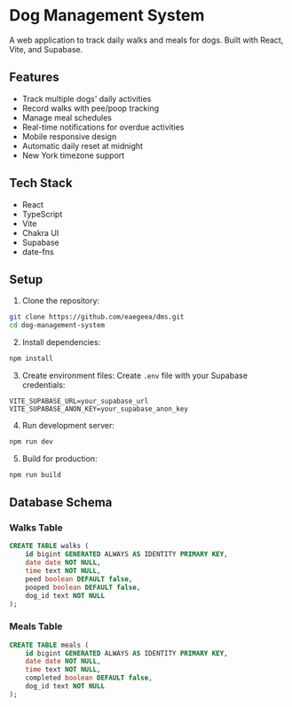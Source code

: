 # Dog Management System

A web application to track daily walks and meals for dogs. Built with React, Vite, and Supabase.

## Features

- Track multiple dogs' daily activities
- Record walks with pee/poop tracking
- Manage meal schedules
- Real-time notifications for overdue activities
- Mobile responsive design
- Automatic daily reset at midnight
- New York timezone support

## Tech Stack

- React
- TypeScript
- Vite
- Chakra UI
- Supabase
- date-fns

## Setup

1. Clone the repository:
```bash
git clone https://github.com/eaegeea/dms.git
cd dog-management-system
```

2. Install dependencies:
```bash
npm install
```

3. Create environment files:
Create `.env` file with your Supabase credentials:
```
VITE_SUPABASE_URL=your_supabase_url
VITE_SUPABASE_ANON_KEY=your_supabase_anon_key
```

4. Run development server:
```bash
npm run dev
```

5. Build for production:
```bash
npm run build
```

## Database Schema

### Walks Table
```sql
CREATE TABLE walks (
    id bigint GENERATED ALWAYS AS IDENTITY PRIMARY KEY,
    date date NOT NULL,
    time text NOT NULL,
    peed boolean DEFAULT false,
    pooped boolean DEFAULT false,
    dog_id text NOT NULL
);
```

### Meals Table
```sql
CREATE TABLE meals (
    id bigint GENERATED ALWAYS AS IDENTITY PRIMARY KEY,
    date date NOT NULL,
    time text NOT NULL,
    completed boolean DEFAULT false,
    dog_id text NOT NULL
);
